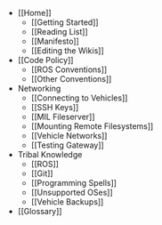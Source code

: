 * [[Home]]
    * [[Getting Started]]
    * [[Reading List]]
    * [[Manifesto]]
    * [[Editing the Wikis]]
* [[Code Policy]]
    * [[ROS Conventions]]
    * [[Other Conventions]]
* Networking
    * [[Connecting to Vehicles]]
    * [[SSH Keys]]
    * [[MIL Fileserver]]
    * [[Mounting Remote Filesystems]]
    * [[Vehicle Networks]]
    * [[Testing Gateway]]
* Tribal Knowledge
    * [[ROS]]
    * [[Git]]
    * [[Programming Spells]]
    * [[Unsupported OSes]]
    * [[Vehicle Backups]]
* [[Glossary]]